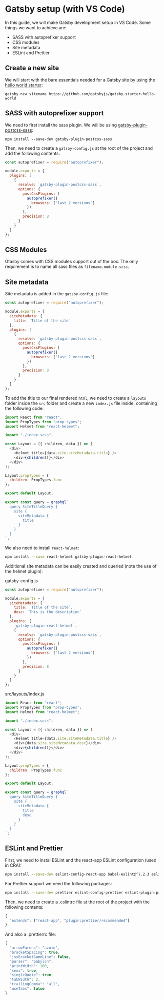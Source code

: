 # Gatsby setup (with VS Code)

In this guide, we will make Gatsby development setup in VS Code. Some things we want to achieve are:

- SASS with autoprefixer support
- CSS modules
- Site metadata
- ESLint and Prettier

## Create a new site

We will start with the bare essentials needed for a Gatsby site by using the [hello world starter](https://github.com/gatsbyjs/gatsby-starter-hello-world):

```
gatsby new sitename https://github.com/gatsbyjs/gatsby-starter-hello-world
```

## SASS with autoprefixer support

We need to first install the sass plugin. We will be using [gatsby-plugin-postcss-sass](https://www.npmjs.com/package/gatsby-plugin-postcss-sass):

```terminal
npm install --save-dev gatsby-plugin-postcss-sass
```

Then, we need to create a `gatsby-config.js` at the root of the project and add the following contents:

```js
const autoprefixer = require("autoprefixer");

module.exports = {
  plugins: [
    {
      resolve: `gatsby-plugin-postcss-sass`,
      options: {
        postCssPlugins: [
          autoprefixer({
            browsers: ["last 2 versions"]
          })
        ],
        precision: 8
      }
    }
  ]
};
```

## CSS Modules

Gtasby comes with CSS modules support out of the box. The only requirement is to name all sass files as `filename.module.scss`.

## Site metadata

Site metadata is added in the `gatsby-config.js` file:

```js
const autoprefixer = require("autoprefixer");

module.exports = {
  siteMetadata: {
    title: `Title of the site`
  },
  plugins: [
    {
      resolve: `gatsby-plugin-postcss-sass`,
      options: {
        postCssPlugins: [
          autoprefixer({
            browsers: ["last 2 versions"]
          })
        ],
        precision: 8
      }
    }
  ]
};
```

To add the title to our final rendered `html`, we need to create a `layouts` folder inside the `src` folder and create a new `index.js` file inside, containing the following code:

```js
import React from "react";
import PropTypes from "prop-types";
import Helmet from "react-helmet";

import "./index.scss";

const Layout = ({ children, data }) => (
  <div>
    <Helmet title={data.site.siteMetadata.title} />
    <div>{children()}</div>
  </div>
);

Layout.propTypes = {
  children: PropTypes.func
};

export default Layout;

export const query = graphql`
  query SiteTitleQuery {
    site {
      siteMetadata {
        title
      }
    }
  }
`;
```

We also need to install `react-helmet`:

```bash
npm install --save react-helmet gatsby-plugin-react-helmet
```

Additional site metadata can be easily created and queried (note the use of the helmet plugin):

gatsby-config.js

```js
const autoprefixer = require("autoprefixer");

module.exports = {
  siteMetadata: {
    title: `Title of the site`,
    desc: `This is the description`
  },
  plugins: [
    `gatsby-plugin-react-helmet`,
    {
      resolve: `gatsby-plugin-postcss-sass`,
      options: {
        postCssPlugins: [
          autoprefixer({
            browsers: ["last 2 versions"]
          })
        ],
        precision: 8
      }
    }
  ]
};
```

src/layouts/index.js

```js
import React from "react";
import PropTypes from "prop-types";
import Helmet from "react-helmet";

import "./index.scss";

const Layout = ({ children, data }) => (
  <div>
    <Helmet title={data.site.siteMetadata.title} />
    <div>{data.site.siteMetadata.desc}</div>
    <div>{children()}</div>
  </div>
);

Layout.propTypes = {
  children: PropTypes.func
};

export default Layout;

export const query = graphql`
  query SiteTitleQuery {
    site {
      siteMetadata {
        title
        desc
      }
    }
  }
`;
```

## ESLint and Prettier

First, we need to instal ESLint and the react-app ESLint configuration (used in CRA):

```bash
npm install --save-dev eslint-config-react-app babel-eslint@^7.2.3 eslint@^4.1.1 eslint-plugin-flowtype@^2.34.1 eslint-plugin-import@^2.6.0 eslint-plugin-jsx-a11y@^5.1.1 eslint-plugin-react@^7.1.0
```

For Prettier support we need the following packages:

```bash
npm install --save-dev prettier eslint-config-prettier eslint-plugin-prettier
```

Then, we need to create a .eslintrc file at the root of the project with the following contents:

```js
{
  "extends": ["react-app", "plugin:prettier/recommended"]
}
```

And also a .prettierrc file:

```js
{
  "arrowParens": "avoid",
  "bracketSpacing": true,
  "jsxBracketSameLine": false,
  "parser": "babylon",
  "printWidth": 100,
  "semi": true,
  "singleQuote": true,
  "tabWidth": 2,
  "trailingComma": "all",
  "useTabs": false
}
```
